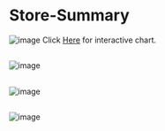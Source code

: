 # Store-Summary

![image](https://user-images.githubusercontent.com/110743067/191073017-65533933-b9fc-41cf-91ae-ad4cc0b8c454.png)
Click <a href="https://public.tableau.com/views/SalesData_16633850920170/YOYProfitSales?:language=en-US&publish=yes&:display_count=n&:origin=viz_share_link">Here</a> for interactive chart.

##

![image](https://user-images.githubusercontent.com/110743067/191075218-4b1ea389-7a64-481d-963d-6f599445894a.png)

##

![image](https://user-images.githubusercontent.com/110743067/191076241-73212579-0fe4-4442-90ea-e4908fe792c9.png)

##
![image](https://user-images.githubusercontent.com/110743067/191076544-9f62a7ba-4784-408f-a55a-6097a9f7c23d.png)
